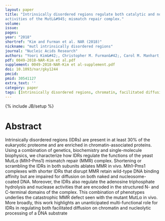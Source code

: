```yaml
---
layout: paper
title: "Intrinsically disordered regions regulate both catalytic and noncatalytic
activities of the MutL&#945; mismatch repair complex."
volume:
issue:
pages:
year: "2018"
shortref: "Kim and Furman et al. NAR (2018)"
nickname: "mutl intrinsically disordered regions"
journal: "Nucleic Acids Research"
authors: "Yoori Kim&#42;, Christopher M. Furman&#42;, Carol M. Manhart, Eric Alani&dagger;, and Ilya J. Finkelstein&dagger; (&#42; co-first authors) (&dagger; co-corresponding) "
pdf: 0049-2018-NAR-Kim et al.pdf
supplement: 0049-2018-NAR-Kim et al-supplement.pdf
doi: 10.1093/nar/gky1244
pmcid:
pmid: 30541127
extra_text: ''
category: paper
tags: [Intrinsically disordered regions, chromatin, facilitated diffusion, mismatch repair, Mlh1-Pms1]
---
```

{% include JB/setup %}

# Abstract

 Intrinsically disordered regions (IDRs) are present in at least 30% of the eukaryotic proteome and are enriched in chromatin-associated proteins. Using a combination of genetics, biochemistry and single-molecule biophysics, we characterize how IDRs regulate the functions of the yeast MutL&#945; (Mlh1–Pms1) mismatch repair (MMR) complex. Shortening or scrambling the IDRs in both subunits ablates MMR in vivo. Mlh1–Pms1 complexes with shorter IDRs that disrupt MMR retain wild-type DNA binding affinity but are impaired for diffusion on both naked and nucleosome-coated DNA. Moreover, the IDRs also regulate the adenosine triphosphate hydrolysis and nuclease activities that are encoded in the structured N- and C-terminal domains of the complex. This combination of phenotypes underlies the catastrophic MMR defect seen with the mutant MutLα in vivo. More broadly, this work highlights an unanticipated multi-functional role for IDRs in regulating both facilitated diffusion on chromatin and nucleolytic processing of a DNA substrate
